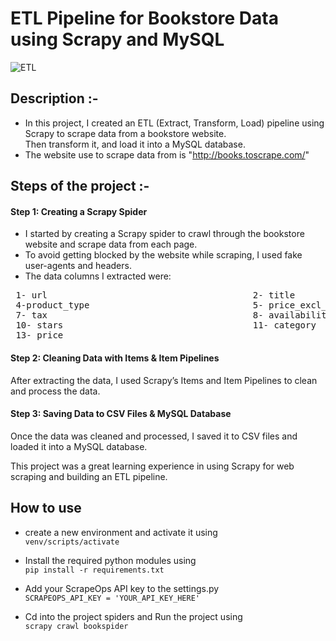 # ETL Pipeline for Bookstore Data using Scrapy and MySQL
<p align="center" >
  
![ETL](https://github.com/MoohamedElsayed/Book-Scraper-MySQL-ETL./assets/108439954/886f9e7f-23a9-4a8e-921e-6cfa1ba2032f)
  
</p>


## Description :-
* In this project, I created an ETL (Extract, Transform, Load) pipeline using Scrapy to scrape data from a bookstore website.   
 Then transform it, and load it into a MySQL database.
* The website use to scrape data from is "http://books.toscrape.com/"


## Steps of the project :-
#### Step 1: Creating a Scrapy Spider
* I started by creating a Scrapy spider to crawl through the bookstore website and scrape data from each page.  
* To avoid getting blocked by the website while scraping, I used fake user-agents and headers.   
* The data columns I extracted were:
 <pre>
 1- url                                       2- title                                     3- upc
 4-product_type                               5- price_excl_tax                            6- price_incl_tax
 7- tax                                       8- availability                              9- num_reviews
 10- stars                                    11- category                                 12- description
 13- price
</pre>
#### Step 2: Cleaning Data with Items & Item Pipelines    
After extracting the data, I used Scrapy’s Items and Item Pipelines to clean and process the data.    

#### Step 3: Saving Data to CSV Files & MySQL Database    
Once the data was cleaned and processed, I saved it to CSV files and loaded it into a MySQL database.    


This project was a great learning experience in using Scrapy for web scraping and building an ETL pipeline.

## How to use

* create a new environment and activate it using   
``` venv/scripts/activate ```

* Install the required python modules using    
``` pip install -r requirements.txt ```

* Add your ScrapeOps API key to the settings.py    
``` SCRAPEOPS_API_KEY = 'YOUR_API_KEY_HERE' ```

* Cd into the project spiders and Run the project using    
``` scrapy crawl bookspider ```
